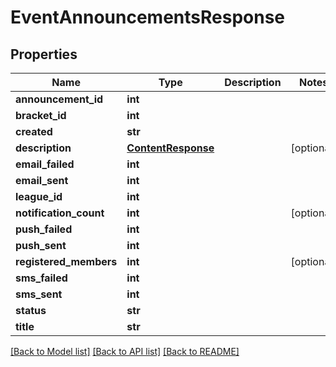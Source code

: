# EventAnnouncementsResponse

## Properties
Name | Type | Description | Notes
------------ | ------------- | ------------- | -------------
**announcement_id** | **int** |  | 
**bracket_id** | **int** |  | 
**created** | **str** |  | 
**description** | [**ContentResponse**](ContentResponse.md) |  | [optional] 
**email_failed** | **int** |  | 
**email_sent** | **int** |  | 
**league_id** | **int** |  | 
**notification_count** | **int** |  | [optional] 
**push_failed** | **int** |  | 
**push_sent** | **int** |  | 
**registered_members** | **int** |  | [optional] 
**sms_failed** | **int** |  | 
**sms_sent** | **int** |  | 
**status** | **str** |  | 
**title** | **str** |  | 

[[Back to Model list]](../README.md#documentation-for-models) [[Back to API list]](../README.md#documentation-for-api-endpoints) [[Back to README]](../README.md)

